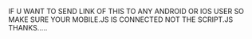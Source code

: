 IF U WANT TO SEND LINK OF THIS TO ANY ANDROID OR IOS USER SO MAKE SURE YOUR MOBILE.JS IS CONNECTED NOT THE SCRIPT.JS THANKS.....
